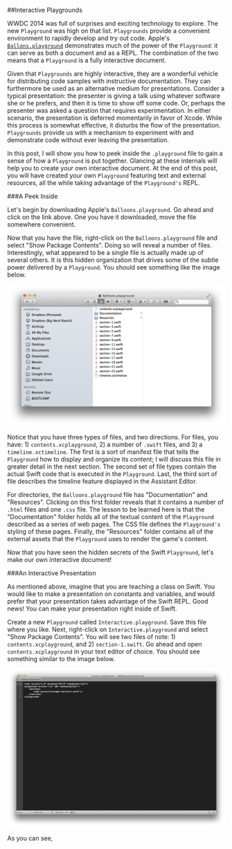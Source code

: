 ##Interactive Playgrounds

WWDC 2014 was full of surprises and exciting technology to explore.  The new `Playground` was high on that list.  `Playgrounds` provide a convenient environment to rapidly develop and try out code.  Apple's [`Ballons.playground`](https://developer.apple.com/swift/blog/?id=9) demonstrates much of the power of the `Playground`: it can serve as both a document and as a REPL.  The combination of the two means that a `Playground` is a fully interactive document.

Given that `Playgrounds` are highly interactive, they are a wonderful vehicle for distributing code samples with instructive documentation.  They can furthermore be used as an alternative medium for presentations.  Consider a typical presentation: the presenter is giving a talk using whatever software she or he prefers, and then it is time to show off some code.  Or, perhaps the presenter was asked a question that requires experimentation.  In either scenario, the presentation is deferred momentarily in favor of Xcode.  While this process is somewhat effective, it disturbs the flow of the presentation.  `Playgrounds` provide us with a mechanism to experiment with and demonstrate code without ever leaving the presentation.

In this post, I will show you how to peek inside the `.playground` file to gain a sense of how a `Playground` is put together.  Glancing at these internals will help you to create your own interactive document.  At the end of this post, you will have created your own `Playground` featuring text and external resources, all the while taking advantage of the `Playground's` REPL.

###A Peek Inside

Let's begin by downloading Apple's `Balloons.playground`.  Go ahead and click on the link above.  One you have it downloaded, move the file somewhere convenient.

Now that you have the file, right-click on the `Balloons.playground` file and select "Show Package Contents".  Doing so will reveal a number of files.  Interestingly, what appeared to be a single file is actually made up of several others.  It is this hidden organization that drives some of the subtle power delivered by a `Playground`.  You should see something like the image below.

![Playground Package Contents](playgroundPackageContents.png)

Notice that you have three types of files, and two directions.  For files, you have: 1) `contents.xcplayground`, 2) a number of `.swift` files, and 3) a `timeline.xctimeline`.  The first is a sort of manifest file that tells the `Playground` how to display and organize its content; I will discuss this file in greater detail in the next section.  The second set of file types contain the actual Swift code that is executed in the `Playground`.  Last, the third sort of file describes the timeline feature displayed in the Assistant Editor.

For directories, the `Balloons.playground` file has "Documentation" and "Resources".  Clicking on this first folder reveals that it contains a number of `.html` files and one `.css` file.  The lesson to be learned here is that the "Documentation" folder holds all of the textual content of the `Playground` described as a series of web pages.  The CSS file defines the `Playground's` styling of these pages.  Finally, the "Resources" folder contains all of the external assets that the `Playground` uses to render the game's content.

Now that you have seen the hidden secrets of the Swift `Playground`, let's make our own interactive document!

###An Interactive Presentation

As mentioned above, imagine that you are teaching a class on Swift.  You would like to make a presentation on constants and variables, and would prefer that your presentation takes advantage of the Swift REPL.  Good news!  You can make your presentation right inside of Swift.

Create a new `Playground` called `Interactive.playground`.  Save this file where you like.  Next, right-click on `Interactive.playground` and select "Show Package Contents".  You will see two files of note: 1) `contents.xcplayground`, and 2) `section-1.swift`.  Go ahead and open `contents.xcplayground` in your text editor of choice.  You should see something similar to the image below.

![Contents](contentsPlayground.png)

As you can see, 